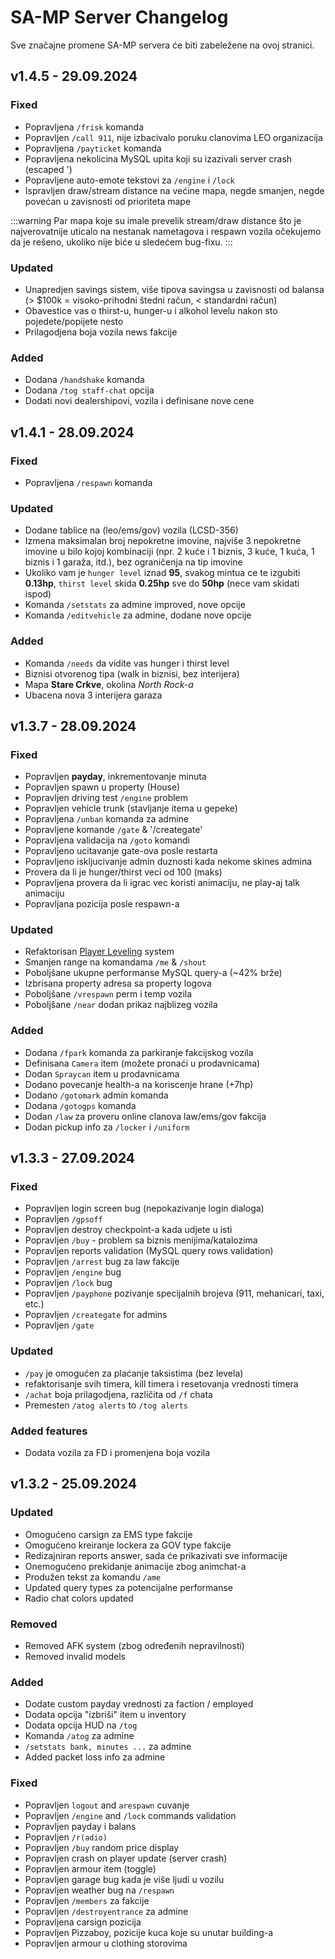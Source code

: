 # SA-MP Server Changelog

Sve značajne promene SA-MP servera će biti zabeležene na ovoj stranici.

## v1.4.5 - 29.09.2024

### Fixed
 - Popravljena `/frisk` komanda
 - Popravljen `/call 911`, nije izbacivalo poruku clanovima LEO organizacija
 - Popravljena `/payticket` komanda
 - Popravljena nekolicina MySQL upita koji su izazivali server crash (escaped ')
 - Popravljene auto-emote tekstovi za `/engine` i `/lock`
 - Ispravljen draw/stream distance na većine mapa, negde smanjen, negde povećan u zavisnosti od prioriteta mape


:::warning
Par mapa koje su imale prevelik stream/draw distance što je najverovatnije uticalo na nestanak nametagova i respawn vozila
očekujemo da je rešeno, ukoliko nije biće u sledećem bug-fixu.
:::


### Updated
 - Unapredjen savings sistem, više tipova savingsa u zavisnosti od balansa (> $100k = visoko-prihodni štedni račun, < standardni račun)
 - Obavestice vas o thirst-u, hunger-u i alkohol levelu nakon sto pojedete/popijete nesto
 - Prilagodjena boja vozila news fakcije

### Added
 - Dodana `/handshake` komanda
 - Dodana `/tog staff-chat` opcija
 - Dodati novi dealershipovi, vozila i definisane nove cene

## v1.4.1 - 28.09.2024

### Fixed
 - Popravljena `/respawn` komanda

### Updated
- Dodane tablice na (leo/ems/gov) vozila (LCSD-356)
- Izmena maksimalan broj nepokretne imovine, najviše 3 nepokretne imovine u bilo kojoj kombinaciji (npr. 2 kuće i 1 biznis, 3 kuće, 1 kuća, 1 biznis i 1 garaža, itd.), bez ograničenja na tip imovine
- Ukoliko vam je `hunger level` iznad **95**, svakog mintua ce te izgubiti **0.13hp**, `thirst level` skida **0.25hp** sve do **50hp** (nece vam skidati ispod)
- Komanda `/setstats` za admine improved, nove opcije
- Komanda `/editvehicle` za admine, dodane nove opcije

### Added
 - Komanda `/needs` da vidite vas hunger i thirst level
 - Biznisi otvorenog tipa (walk in biznisi, bez interijera)
 - Mapa **Stare Crkve**, okolina *North Rock-a*
 - Ubacena nova 3 interijera garaza

## v1.3.7 - 28.09.2024

### Fixed
 - Popravljen **payday**, inkrementovanje minuta
 - Popravljen spawn u property (House)
 - Popravljen driving test `/engine` problem
 - Popravljen vehicle trunk (stavljanje itema u gepeke)
 - Popravljena `/unban` komanda za admine
 - Popravljene komande `/gate` & '/creategate'
 - Popravljena validacija na `/goto` komandi
 - Popravljeno ucitavanje gate-ova posle restarta
 - Popravljeno iskljucivanje admin duznosti kada nekome skines admina
 - Provera da li je hunger/thirst veci od 100 (maks)
 - Popravljena provera da li igrac vec koristi animaciju, ne play-aj talk animaciju
 - Popravljana pozicija posle respawn-a

### Updated
 - Refaktorisan [Player Leveling](/docs/features/player_leveling) system
 - Smanjen range na komandama `/me` & `/shout`
 - Poboljšane ukupne performanse MySQL query-a (~42% brže)
 - Izbrisana property adresa sa property logova
 - Poboljšane `/vrespawn` perm i temp vozila
 - Poboljšane `/near` dodan prikaz najblizeg vozila

### Added
 - Dodana `/fpark` komanda za parkiranje fakcijskog vozila
 - Definisana `Camera` item (možete pronaći u prodavnicama)
 - Dodan `Spraycan` item u prodavnicama
 - Dodano povecanje health-a na koriscenje hrane (+7hp)
 - Dodano `/gotomark` admin komanda
 - Dodana `/gotogps` komanda
 - Dodan `/law` za proveru online clanova law/ems/gov fakcija
 - Dodan pickup info za `/locker` i `/uniform`

## v1.3.3 - 27.09.2024

### Fixed
- Popravljen login screen bug (nepokazivanje login dialoga)
- Popravljen `/gpsoff`
- Popravljen destroy checkpoint-a kada udjete u isti
- Popravljen `/buy` - problem sa biznis menijima/katalozima
- Popravljen reports validation (MySQL query rows validation)
- Popravljen `/arrest` bug za law fakcije
- Popravljen `/engine` bug
- Popravljen `/lock` bug
- Popravljen `/payphone` pozivanje specijalnih brojeva (911, mehanicari, taxi, etc.)
- Popravljen `/creategate` for admins
- Popravljen `/gate` 


### Updated
- `/pay` je omogućen za plaćanje taksistima (bez levela)
- refaktorisanje svih timera, kill timera i resetovanja vrednosti timera
- `/achat` boja prilagodjena, različita od `/f` chata
- Premesten `/atog alerts` to `/tog alerts`

### Added features
- Dodata vozila za FD i promenjena boja vozila

## v1.3.2 - 25.09.2024

### Updated
- Omogućeno carsign za EMS type fakcije
- Omogućeno kreiranje lockera za GOV type fakcije
- Redizajniran reports answer, sada će prikazivati sve informacije
- Onemogućeno prekidanje animacije zbog animchat-a
- Produžen tekst za komandu `/ame`
- Updated query types za potencijalne performanse
- Radio chat colors updated

### Removed
- Removed AFK system (zbog određenih nepravilnosti)
- Removed invalid models

### Added 
- Dodate custom payday vrednosti za faction / employed
- Dodata opcija "izbriši" item u inventory
- Dodata opcija HUD na `/tog`
- Komanda `/atog` za admine
- `/setstats bank, minutes ...` za admine
- Added packet loss info za admine

### Fixed
- Popravljen `logout` and `arespawn` cuvanje
- Popravljen `/engine` and `/lock` commands validation
- Popravljen payday i balans
- Popravljen `/r(adio)`
- Popravljen `/buy` random price display
- Popravljen crash on player update (server crash)
- Popravljen armour item (toggle)
- Popravljen garage bug kada je više ljudi u vozilu
- Popravljen weather bug na `/respawn`
- Popravljen `/members` za fakcije
- Popravljen `/destroyentrance` za admine
- Popravljena carsign pozicija
- Popravljen Pizzaboy, pozicije kuca koje su unutar building-a
- Popravljen armour u clothing storovima


